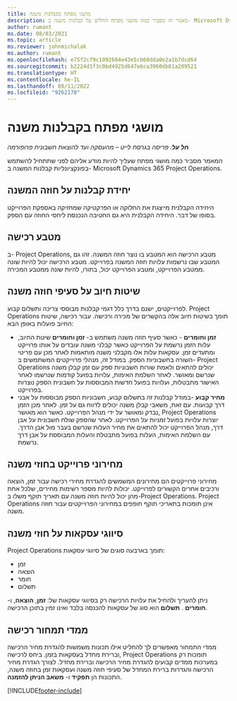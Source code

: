 ```yaml
---
title: מושגי מפתח בקבלנות משנה
description: מאמר זה מסביר כמה מושגי מפתח החלים על קבלנות משנה ב- Microsoft Dynamics 365 Project Operations.
author: rumant
ms.date: 08/03/2021
ms.topic: article
ms.reviewer: johnmichalak
ms.author: rumant
ms.openlocfilehash: e75f2cf9c1092604e43e5cb60dda0e2a1b7dcd64
ms.sourcegitcommit: b2224d1f3c0bd4925d647e6ca3960db81a209521
ms.translationtype: HT
ms.contentlocale: he-IL
ms.lasthandoff: 08/11/2022
ms.locfileid: "9262170"
---
```

# <a name="key-concepts-in-subcontracting"></a>מושגי מפתח בקבלנות משנה


_**חל על**: פריסה בגרסת לייט – מהעסקה ועד להוצאת חשבונית פרופורמה_

המאמר מסביר כמה מושגי מפתח שעליך להיות מודע אליהם לפני שתתחיל להשתמש בפונקציונליות קבלנות המשנה ב- Microsoft Dynamics 365 Project Operations.

## <a name="contracting-unit-on-the-subcontract"></a>יחידת קבלנות על חוזה המשנה

היחידה הקבלנית מייצגת את החלוקה או הפרקטיקה שמחזיקה באספקת הפרוייקט בסופו של דבר. היחידה הקבלנית היא גם החטיבה הנכנסת ליחסי החוזה עם הספק.

## <a name="purchase-currency"></a>מטבע רכישה

ב- Project Operations, מטבע הרכישה הוא המטבע בו נוצר חוזה המשנה. זהו גם המטבע שבו נרשמות עלויות חוזה המשנה בפרוייקט. מטבע הרכישה יכול להיות שונה ממטבע הפרוייקט, ומטבע הפרוייקט יכול, בתורו, להיות שונה ממטבע המכירה.

## <a name="billing-methods-on-subcontract-lines"></a>שיטות חיוב על סעיפי חוזה משנה

לפרוייקטים, ישנם בדרך כלל דגמי קבלנות מבוססי צריכה ותשלום קבוע. Project Operations תומך בשיטות חיוב אלה בהקשרים של מכירה ורכישה. עבור רכישה, שיטות החיוב פועלות באופן הבא:

- **זמן וחומרים** - כאשר סעיף חוזה משנה משתמש ב- **זמן וחומרים** שיטת החיוב, עלות הזמן נרשמת על הפרוייקט כאשר קבלני משנה עובדים על אותו פרוייקט ומתעדים זמן. עסקאות עלות אלו מקבלני משנה מותאמות לאחר מכן עם פריטי השורה בחשבוניות הספק. במודל זה, מנהלי פרוייקטים המשתמשים ב- Project Operations יכולים להתאים ולאמת שורות חשבוניות ספק עם זמן קבלן משנה שנרשם ומאושר. לאחר השלמת האימות, עלויות בפועל קודמות שנרשמו לאחר האישור מתבטלות, ועלויות בפועל חדשות המבוססות על חשבונית הספק נוצרות בפרוייקט.
- **מחיר קבוע** -במודל קבלנות זה בתשלום קבוע, חשבוניות הספק מבוססות על אבני דרך קבועות. עם זאת, משאבי קבלן משנה יכולים לדווח גם על זמן. לאחר מכן הזמן נבדק ומאושר על ידי מנהל הפרוייקט. כאשר הוא מאושר, Project Operations יוצרות עלויות בפועל זמניות על הפרוייקט. לאחר שהספק שולח חשבונית על אבן דרך, מנהל הפרוייקט יכול להתאים את מחיר העלות שנרשם בעבר מול אבן הדרך. עם השלמת האימות, העלות בפועל מתבטלת והעלות המבוססת על אבן דרך נרשמת.

## <a name="project-price-lists-on-subcontracts"></a>מחירוני פרוייקט בחוזי משנה

מחירוני פרוייקטים הם מחירונים המשמשים להגדרת מחירי רכישה עבור זמן, הוצאה ורכיבים אחרים הקשורים לפרוייקט. יכולות להיות מספר רשימות מחירים, שלכל אחת מהן יכול להיות חוזה משנה עם תאריך תוקף משלו ב-Project Operations. Project Operations אינן תומכות בתאריכי תוקף חופפים במחירוני הפרוייקטים עבור חוזה משנה.

## <a name="transaction-classes-on-subcontracts"></a>סיווגי עסקאות על חוזי משנה

Project Operations תומך בארבעה סוגים של סיווגי עסקאות:

- זמן
- הוצאה
- חומר
- תשלום

ניתן להעריך ולהחיל את עלויות הרכישה רק בסיווגי עסקאות של: **זמן**, **הוצאה**, ו- **חומרים** . **תשלום** הוא סוג של עסקאות להכנסה בלבד ואינו זמין בתוכן הרכישה.

## <a name="purchase-pricing-dimensions"></a>ממדי תמחור רכישה

ממדי התמחור מאפשרים לך להחליט אילו תכונות משמשות להגדרת מחיר הרכישה וברירת מחדל בעסקאות בזמן. ביחס לרכישה, Project Operations תומכות רק במערכות ממדים קבועים להגדרת מחיר הרכישה וברירת מחדל. לצורך הגדרת מחיר הרכישה והגדרות ברירת המחדל של סעיפי חוזה משנה ועסקאות זמן בחוזה משנה, התכונות הן **תפקיד** ו- **משאב הניתן להזמנה**.

[!INCLUDE[footer-include](../../includes/footer-banner.md)]
